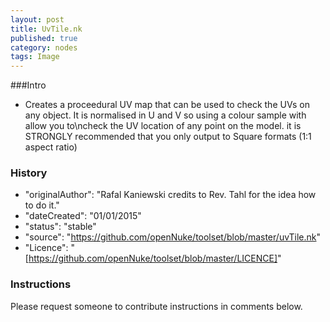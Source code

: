 ```yaml
---
layout: post
title: UvTile.nk
published: true
category: nodes
tags: Image
---
```


###Intro
- Creates a proceedural UV map that can be used to check the UVs on any object. It is normalised in U and V so using a colour sample with allow you to\ncheck the UV location of any point on the model. it is STRONGLY recommended that you only output to Square formats (1:1 aspect ratio)

### History
- "originalAuthor": "Rafal Kaniewski credits to Rev. Tahl for the idea how to do it."
- "dateCreated": "01/01/2015"
- "status": "stable"
- "source": "https://github.com/openNuke/toolset/blob/master/uvTile.nk"
- "Licence": "[https://github.com/openNuke/toolset/blob/master/LICENCE]"

### Instructions
Please request someone to contribute instructions in comments below.
